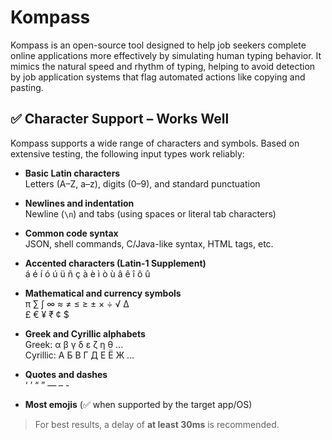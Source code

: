 # Kompass
Kompass is an open-source tool designed to help job seekers complete online applications more effectively by simulating human typing behavior. It mimics the natural speed and rhythm of typing, helping to avoid detection by job application systems that flag automated actions like copying and pasting.

## ✅ Character Support – Works Well
Kompass supports a wide range of characters and symbols. Based on extensive testing, the following input types work reliably:

- **Basic Latin characters**  
  Letters (A–Z, a–z), digits (0–9), and standard punctuation

- **Newlines and indentation**  
  Newline (`\n`) and tabs (using spaces or literal tab characters)

- **Common code syntax**  
  JSON, shell commands, C/Java-like syntax, HTML tags, etc.

- **Accented characters (Latin-1 Supplement)**  
  á é í ó ú ü ñ ç à è ì ò ù â ê î ô û

- **Mathematical and currency symbols**  
  π ∑ ∫ ∞ ≈ ≠ ≤ ≥ ± × ÷ √ ∆  
  £ € ¥ ₹ ¢ $

- **Greek and Cyrillic alphabets**  
  Greek: α β γ δ ε ζ η θ ...  
  Cyrillic: А Б В Г Д Е Ё Ж ...

- **Quotes and dashes**  
  ‘ ’ “ ” — – -

- **Most emojis** (✅ when supported by the target app/OS)

> For best results, a delay of **at least 30ms** is recommended.